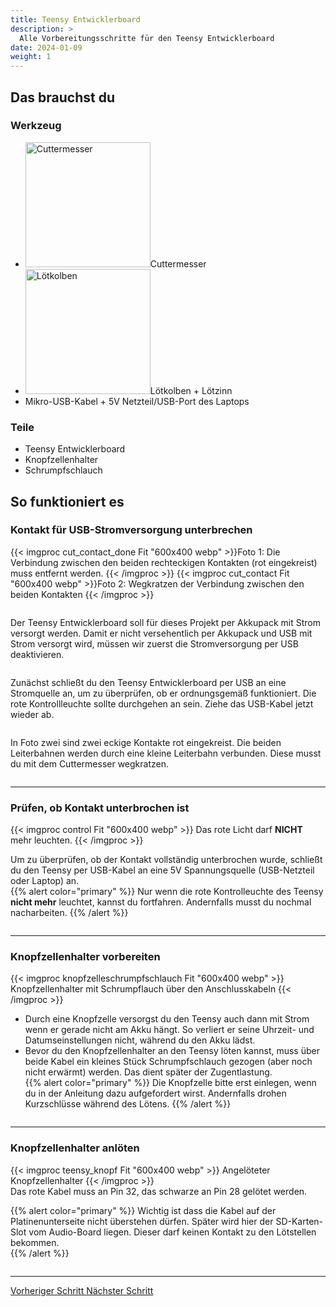 ```yaml
---
title: Teensy Entwicklerboard
description: >
  Alle Vorbereitungsschritte für den Teensy Entwicklerboard 
date: 2024-01-09
weight: 1
---
```

## Das brauchst du

<div class="row">
    <div class="col-md-6">
       <h3>Werkzeug</h3>
       <ul>
       <li><img src="/icons/cutter.webp" alt="Cuttermesser" width="200"/>Cuttermesser</li>
       <li><img src="/icons/lötkolben.webp" alt="Lötkolben" width="200"/>Lötkolben + Lötzinn</li>
       <li>Mikro-USB-Kabel + 5V Netzteil/USB-Port des Laptops</li>
       </ul>
</div>
    <div class="col-md-6">
<h3>Teile</h3>
<ul>
       <li>Teensy Entwicklerboard</li>
        <li>Knopfzellenhalter</li>
        <li>Schrumpfschlauch</li>
       </ul> 
       </div>
</div>

## So funktioniert es 
<div class="row">

### Kontakt für USB-Stromversorgung unterbrechen
<div class="col-md-6">
       
{{< imgproc cut_contact_done Fit "600x400 webp" >}}Foto 1: Die Verbindung zwischen den beiden rechteckigen Kontakten (rot eingekreist) muss entfernt werden.
{{< /imgproc >}}
{{< imgproc cut_contact Fit "600x400 webp" >}}Foto 2: Wegkratzen der Verbindung zwischen den beiden Kontakten
{{< /imgproc >}}

</div>
    <div class="col-md-6" style="display: flex; flex-direction: column; justify-content: center;">
<p>Der Teensy Entwicklerboard soll für dieses Projekt per Akkupack mit Strom versorgt werden. Damit er nicht versehentlich per Akkupack und USB mit Strom versorgt wird, müssen wir zuerst die Stromversorgung per USB deaktivieren. </p>

<p>Zunächst schließt du den Teensy Entwicklerboard per USB an eine Stromquelle an, um zu überprüfen, ob er ordnungsgemäß funktioniert. Die rote Kontrollleuchte sollte durchgehen an sein. Ziehe das USB-Kabel jetzt wieder ab. </p>

<p>In Foto zwei sind zwei eckige Kontakte rot eingekreist. Die beiden Leiterbahnen werden durch eine kleine Leiterbahn verbunden. Diese musst du mit dem Cuttermesser wegkratzen. </p>
    </div>
</div>
<hr class="my-4"> <!-- Trennlinie -->

<div class="row">

### Prüfen, ob Kontakt unterbrochen ist
<div class="col-md-6">
      {{< imgproc control Fit "600x400 webp" >}} Das rote Licht darf <strong>NICHT</strong> mehr leuchten.
{{< /imgproc >}} 

</div>
    <div class="col-md-6" style="display: flex; flex-direction: column; justify-content: center;">

Um zu überprüfen, ob der Kontakt vollständig unterbrochen wurde, schließt du den Teensy per USB-Kabel an eine 5V Spannungsquelle (USB-Netzteil oder Laptop) an.<br>
 {{% alert color="primary" %}}
Nur wenn die rote Kontrolleuchte des Teensy **nicht mehr** leuchtet, kannst du fortfahren. Andernfalls musst du nochmal nacharbeiten.
{{% /alert %}}
    </div>
</div>
<hr class="my-4"> <!-- Trennlinie -->

<div class="row">

### Knopfzellenhalter vorbereiten
<div class="col-md-6">
      {{< imgproc knopfzelleschrumpfschlauch Fit "600x400 webp" >}} Knopfzellenhalter mit Schrumpflauch über den Anschlusskabeln
{{< /imgproc >}} 

</div>
    <div class="col-md-6" style="display: flex; flex-direction: column; justify-content: center;">

- Durch eine Knopfzelle versorgst du den Teensy auch dann mit Strom wenn er gerade nicht am Akku hängt. So verliert er seine Uhrzeit- und Datumseinstellungen nicht, während du den Akku lädst. 
- Bevor du den Knopfzellenhalter an den Teensy löten kannst, muss über beide Kabel ein kleines Stück Schrumpfschlauch gezogen (aber noch nicht erwärmt) werden. Das dient später der Zugentlastung.<br>
{{% alert color="primary" %}}
Die Knopfzelle bitte erst einlegen, wenn du in der Anleitung dazu aufgefordert wirst. Andernfalls drohen Kurzschlüsse während des Lötens. 
{{% /alert %}}
</div>
</div>
<hr class="my-4"> <!-- Trennlinie -->
<div class="row">

### Knopfzellenhalter anlöten
<div class="col-md-6">
      {{< imgproc teensy_knopf Fit "600x400 webp" >}} Angelöteter Knopfzellenhalter
{{< /imgproc >}} 

</div>
    <div class="col-md-6" style="display: flex; flex-direction: column; justify-content: center;">
Das rote Kabel muss an Pin 32, das schwarze an Pin 28 gelötet werden.<br>

{{% alert color="primary" %}}
Wichtig ist dass die Kabel auf der Platinenunterseite nicht überstehen dürfen. Später wird hier der SD-Karten-Slot vom Audio-Board liegen. Dieser darf keinen Kontakt zu den Lötstellen bekommen.   
{{% /alert %}}
</div>
</div>
<hr class="my-4"> <!-- Trennlinie -->

<div class="d-flex justify-content-between">
  <a class="btn btn-sm btn-primary me-3 mb-4" href="../">
<i class="fas fa-arrow-alt-circle-left me-2"></i> Vorheriger Schritt 
  </a>
  <a class="btn btn-sm btn-primary mb-4" href="../audioshield">
    Nächster Schritt <i class="fas fa-arrow-alt-circle-right ms-2"></i>
  </a>
</div>